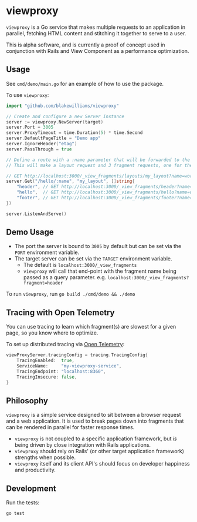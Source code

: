 # viewproxy

`viewproxy` is a Go service that makes multiple requests to an application in parallel, fetching HTML content and stitching it together to serve to a user.

This is alpha software, and is currently a proof of concept used in conjunction with Rails and View Component as a performance optimization.

## Usage

See `cmd/demo/main.go` for an example of how to use the package.

To use `viewproxy`:

```go
import "github.com/blakewilliams/viewproxy"

// Create and configure a new Server Instance
server := viewproxy.NewServer(target)
server.Port = 3005
server.ProxyTimeout = time.Duration(5) * time.Second
server.DefaultPageTitle = "Demo app"
server.IgnoreHeader("etag")
server.PassThrough = true

// Define a route with a :name parameter that will be forwarded to the target host.
// This will make a layout request and 3 fragment requests, one for the header, hello, and footer.

// GET http://localhost:3000/_view_fragments/layouts/my_layout?name=world
server.Get("/hello/:name", "my_layout", []string{
	"header", // GET http://localhost:3000/_view_fragments/header?name=world
	"hello",  // GET http://localhost:3000/_view_fragments/hello?name=world
	"footer", // GET http://localhost:3000/_view_fragments/footer?name=world
})

server.ListenAndServe()
```

## Demo Usage

- The port the server is bound to `3005` by default but can be set via the `PORT` environment variable.
- The target server can be set via the `TARGET` environment variable.
  - The default is `localhost:3000/_view_fragments`
  - `viewproxy` will call that end-point with the fragment name being passed as a query parameter. e.g. `localhost:3000/_view_fragments?fragment=header`

To run `viewproxy`, run `go build ./cmd/demo && ./demo`

## Tracing with Open Telemetry

You can use tracing to learn which fragment(s) are slowest for a given page, so you know where to optimize.

To set up distributed tracing via [Open Telemetry](https://opentelemetry.io):

```go
viewProxyServer.tracingConfig = tracing.TracingConfig{
	TracingEnabled:  true,
	ServiceName:     "my-viewproxy-service",
	TracingEndpoint: "localhost:8360",
	TracingInsecure: false,
}
```

## Philosophy

`viewproxy` is a simple service designed to sit between a browser request and a web application. It is used to break pages down into fragments that can be rendered in parallel for faster response times.

- `viewproxy` is not coupled to a specific application framework, but _is_ being driven by close integration with Rails applications.
- `viewproxy` should rely on Rails' (or other target application framework) strengths when possible.
- `viewproxy` itself and its client API's should focus on developer happiness and productivity.

## Development

Run the tests:

```
go test
```
